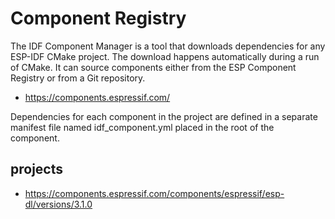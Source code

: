 # Component Registry 

The IDF Component Manager is a tool that downloads dependencies for any ESP-IDF CMake project. The download happens automatically during a run of CMake. It can source components either from the ESP Component Registry or from a Git repository.

* https://components.espressif.com/

Dependencies for each component in the project are defined in a separate manifest file named idf_component.yml placed in the root of the component. 



## projects

* https://components.espressif.com/components/espressif/esp-dl/versions/3.1.0